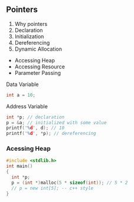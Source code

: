 ## Pointers

1. Why pointers
1. Declaration
1. Initialization
1. Dereferencing
1. Dynamic Allocation

- Accessing Heap
- Accessing Resource
- Parameter Passing

Data Variable

```c
int a = 10;
```

Address Variable

```c
int *p; // declaration
p = &a; // initialized with some value
printf('%d', d); // 10
printf('%d', *p); // dereferencing
```

### Acessing Heap

```c
#include <stdlib.h>
int main()
{
  int *p;
  p = (int *)malloc(5 * sizeof(int)); // 5 * 2
  // p = new int[5]; -- c++ style
}
```
